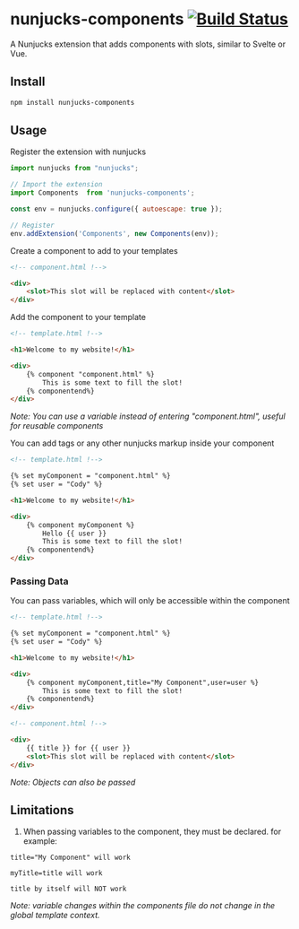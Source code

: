 # nunjucks-components [![Build Status](https://travis-ci.org/codyjoyce/nunjucks-components.svg)](https://travis-ci.org/codyjoyce/nunjucks-components)

A Nunjucks extension that adds components with slots, similar to Svelte or Vue.

## Install

``` bash
npm install nunjucks-components
```

## Usage

Register the extension with nunjucks

``` js
import nunjucks from "nunjucks";

// Import the extension
import Components  from 'nunjucks-components';

const env = nunjucks.configure({ autoescape: true });

// Register
env.addExtension('Components', new Components(env));
```

Create a component to add to your templates

``` html
<!-- component.html !-->

<div>
    <slot>This slot will be replaced with content</slot>
</div>
```

Add the component to your template


``` html
<!-- template.html !-->

<h1>Welcome to my website!</h1>

<div>
    {% component "component.html" %}
        This is some text to fill the slot!
    {% componentend%}
</div>
```
_Note: You can use a variable instead of entering "component.html", useful for reusable components_

You can add tags or any other nunjucks markup inside your component
``` html
<!-- template.html !-->

{% set myComponent = "component.html" %}
{% set user = "Cody" %}

<h1>Welcome to my website!</h1>

<div>
    {% component myComponent %}
        Hello {{ user }}
        This is some text to fill the slot!
    {% componentend%}
</div>
```

### Passing Data

You can pass variables, which will only be accessible within the component

``` html
<!-- template.html !-->

{% set myComponent = "component.html" %}
{% set user = "Cody" %}

<h1>Welcome to my website!</h1>

<div>
    {% component myComponent,title="My Component",user=user %}
        This is some text to fill the slot!
    {% componentend%}
</div>
```

``` html
<!-- component.html !-->

<div>
    {{ title }} for {{ user }}
    <slot>This slot will be replaced with content</slot>
</div>
```
_Note: Objects can also be passed_

## Limitations
1. When passing variables to the component, they must be declared. for example:
```
title="My Component" will work

myTitle=title will work

title by itself will NOT work
```
_Note: variable changes within the components file do not change in the global template context._

